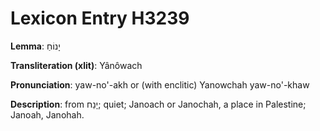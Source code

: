 # Lexicon Entry H3239

**Lemma**: יָנוֹחַ

**Transliteration (xlit)**: Yânôwach

**Pronunciation**: yaw-no'-akh or (with enclitic) Yanowchah yaw-no'-khaw

**Description**:
from יָנַח; quiet; Janoach or Janochah, a place in Palestine; Janoah, Janohah.
